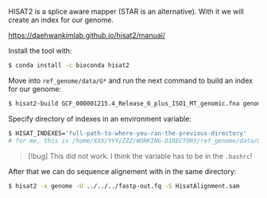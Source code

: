 HISAT2 is a splice aware mapper (STAR is an alternative). With it we will create an index for our genome.

https://daehwankimlab.github.io/hisat2/manual/

Install the tool with:

```bash
$ conda install -c bioconda hisat2
```

Move into `ref_genome/data/G*` and run the next command to build an index for our genome:

```bash
$ hisat2-build GCF_000001215.4_Release_6_plus_ISO1_MT_genomic.fna genome
```

Specify directory of indexes in an environment variable:

```bash
$ HISAT_INDEXES='full-path-to-where-you-ran-the-previous-directory'
# for me, this is /home/XXX/YYY/ZZZ/WORKING-DIRECTORY/ref_genome/data/GCF_000001215.4/
```

>[!bug] This did not work. I think the variable has to be in the `.bashrc`!

After that we can do sequence alignement with in the same directory:

```bash
$ hisat2 -x genome -U ../../../fastp-out.fq -S HisatAlignment.sam
```